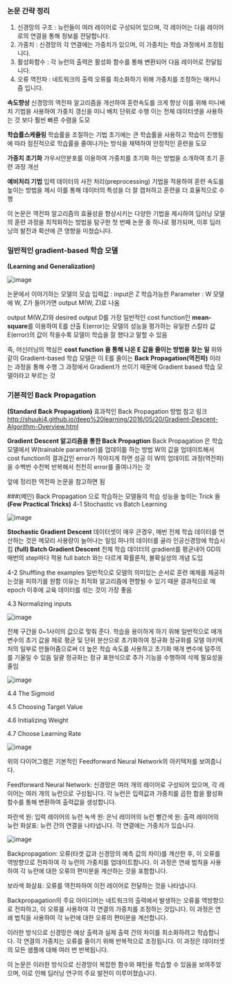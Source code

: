 ### 논문 간략 정리
1. 신경망의 구조 : 뉴런들이 여러 레이어로 구성되어 있으며, 각 레이어는 다음 레이어로의 연결을 통해 정보를 전달합니다.
2. 가중치 : 신경망의 각 연결에는 가중치가 있으며, 이 가중치는 학습 과정에서 조정됩니다.
3. 활성화함수 : 각 뉴런의 출력은 활성화 함수를 통해 변환되어 다음 레이어로 전달됩니다.
4. 오류 역전파 : 네트워크의 출력 오류를 최소화하기 위해 가중치를 조정하는 매커니즘 입니다.


**속도향상**
신경망의 역전파 알고리즘을 개선하여 훈련속도를 크게 향상
이를 위해 미니배치 기법을 사용하여 가중치 갱신을 미니 배치 단위로 수행
이는 전체 데이터셋을 사용하는 것 보다 훨씬 빠른 수렴을 도모

**학습률스케쥴링**
학습률을 조절하는 기법
초기에는 큰 학습률을 사용하고 학습이 진행됨에 따라 점진적으로 학습률을 줄여나가는 방식을 채택하여 안정적인 훈련을 도모

**가중치 초기화**
가우시안분포를 이용하여 가중치를 초기화 하는 방법을 소개하여 초기 훈련 과정 개선

**예비처리 기법**
입력 데이터의 사전 처리(preprocessing) 기법을 적용하여 훈련 속도를 높이는 방법을 제시
이를 통해 데이터의 특성을 더 잘 캡처하고 훈련을 더 효율적으로 수행

이 논문은 역전파 알고리즘의 효율성을 향상시키는 다양한 기법을 제시하여 딥러닝 모델의 훈련 과정을 최적화하는 방법을 탐구한 첫 번째 논문 중 하나로 평가되며, 이후 딥러닝의 발전과 확산에 큰 영향을 미쳤습니다.

### 일반적인 gradient-based 학습 모델
**(Learning and Generalization)**

![image](https://github.com/jooyeop/Computer_Vison_Paper/assets/97720878/f817264e-4ab8-42a6-99a1-c45dcd1ee753)

논문에서 이야기하는 모델의 모습
입력값 : input은 Z
학습가능한 Parameter : W
모델에 W, Z가 들어가면 output M(W, Z)로 나옴

output M(W,Z)와 desired output D를 가장 일반적인 cost function인 **mean-square**를 이용하여 E를 산출
E(error)는 모델의 성능을 평가하는 유일한 스칼라 값
E(error)의 값이 작을수록 모델이 학습을 잘 했다고 말할 수 있음

즉, 머신러닝의 핵심은
**cost function 을 통해 나온 E 값을 줄이는 방법을 찾는 일**
위와 같이 Gradient-based 학습 모델은 이 E를 줄이는 **Back Propagation(역전파)** 이라는 과정을 통해 수행
그 과정에서 Gradient가 쓰이기 때문에 Gradient based 학습 모델이라고 부르는 것

### 기본적인 Back Propagation
**(Standard Back Propagation)**
효과적인 Back Propagation 방법 참고 링크
http://shuuki4.github.io/deep%20learning/2016/05/20/Gradient-Descent-Algorithm-Overview.html

**Gradient Descent 알고리즘을 통한 Back Propagtion**
Back Propagation 은 학습 모델에서 W(trainable parameter)를 업데이틑 하는 방법
W의 값을 업데이트해서 cost function의 결과값인 error가 작아지게 하면 성공
이 W의 업데이트 과정(역전파)을 수백번 수천벅 반복해서 천천히 error를 줄여나가는 것

앞에 정리한 역전파 논문을 참고하면 됨

###(메인) Back Propagation 으로 학습하는 모델들의 학습 성능을 높이는 Trick 들
**(Few Practical Tricks)**
4-1 Stochastic vs Batch Learning

![image](https://github.com/jooyeop/Computer_Vison_Paper/assets/97720878/5ec4baf7-7f36-4dc9-992e-28b6149974b7)

**Stochastic Gradient Descent**
데이터셋이 매우 큰경우, 매번 전체 학습 데이터를 연산하는 것은 메모리 사용량이 늘어나는 일임
하나의 데이터를 골라 인공신경망에 학습시킴
**(full) Batch Gradient Descent**
전체 학습 데이터의 gradient를 평균내어 GD의 매번의 step마다 적용
full batch 와는 다르게 확률론적, 불확실성의 개념 도입

4-2 Shuffling the examples
일반적으로 모델의 의미있는 순서로 훈련 예제를 제공하는것을 피하기를 원함
이유는 최적화 알고리즘에 편향될 수 있기 때문
결과적으로 매 epoch 이후에 교육 데이터를 섞는 것이 가장 좋음

4.3 Normalizing inputs

![image](https://github.com/jooyeop/Computer_Vison_Paper/assets/97720878/e1035daf-977f-4162-9faa-efba3bc6abaa)

전체 구간을 0~1사이의 값으로 맞춰 준다.
학습을 용이하게 하기 위해 일반적으로 매개 변수의 초기 값을 제로 평균 및 단위 분산으로 초기화하여 정규화
정규화를 모델 아키텍처의 일부로 만들어줌으로써 더 높은 학습 속도를 사용하고 초기화 매개 변수에 덜주의를 기울일 수 있음
일괄 정규화는 정규 표현식으로 추가 기능을 수행하여 삭제 필요성을 줄임

![image](https://github.com/jooyeop/Computer_Vison_Paper/assets/97720878/0c6554d4-bffc-4185-a973-d406aff04330)


4.4 The Sigmoid

4.5 Choosing Target Value

4.6 Initializing Weight

4.7 Choose Learning Rate

![image](https://github.com/jooyeop/Computer_Vison_Paper/assets/97720878/52edc2e2-9094-451c-8e66-7bfef832028c)

위의 다이어그램은 기본적인 Feedforward Neural Network의 아키텍처를 보여줍니다.

Feedforward Neural Network:
신경망은 여러 개의 레이어로 구성되어 있으며, 각 레이어는 여러 개의 뉴런으로 구성됩니다. 각 뉴런은 입력값과 가중치를 곱한 합을 활성화 함수를 통해 변환하여 출력값을 생성합니다.

파란색 원: 입력 레이어의 뉴런
녹색 원: 은닉 레이어의 뉴런
빨간색 원: 출력 레이어의 뉴런
화살표: 뉴런 간의 연결을 나타냅니다. 각 연결에는 가중치가 있습니다.

![image](https://github.com/jooyeop/Computer_Vison_Paper/assets/97720878/a75f6739-e00b-45f0-b77c-53e0dff4b063)

Backpropagation:
오류(타겟 값과 신경망의 예측 값의 차이)를 계산한 후, 이 오류를 역방향으로 전파하여 각 뉴런의 가중치를 업데이트합니다. 이 과정은 연쇄 법칙을 사용하여 각 뉴런에 대한 오류의 편미분을 계산하는 것을 포함합니다.

보라색 화살표: 오류를 역전파하여 이전 레이어로 전달하는 것을 나타냅니다.

Backpropagation의 주요 아이디어는 네트워크의 출력에서 발생하는 오류를 역방향으로 전파하고, 이 오류를 사용하여 각 연결의 가중치를 조정하는 것입니다. 이 과정은 연쇄 법칙을 사용하여 각 뉴런에 대한 오류의 편미분을 계산합니다.

이러한 방식으로 신경망은 예상 출력과 실제 출력 간의 차이를 최소화하려고 학습합니다. 각 연결의 가중치는 오류를 줄이기 위해 반복적으로 조정됩니다. 이 과정은 데이터셋의 모든 샘플에 대해 여러 번 반복됩니다.

이 논문은 이러한 방식으로 신경망이 복잡한 함수와 패턴을 학습할 수 있음을 보여주었으며, 이로 인해 딥러닝 연구의 주요 발전이 이루어졌습니다.


